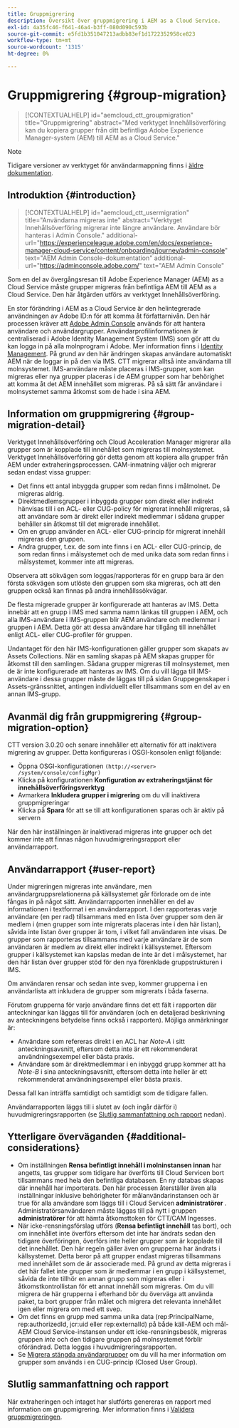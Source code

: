 ```yaml
---
title: Gruppmigrering
description: Översikt över gruppmigrering i AEM as a Cloud Service.
exl-id: 4a35fc46-f641-46a4-b3ff-080d090c593b
source-git-commit: e5fd1b351047213adbb83ef1d1722352958ce823
workflow-type: tm+mt
source-wordcount: '1315'
ht-degree: 0%

---
```



# Gruppmigrering {#group-migration}

>[!CONTEXTUALHELP]
>id="aemcloud_ctt_groupmigration"
>title="Gruppmigrering"
>abstract="Med verktyget Innehållsöverföring kan du kopiera grupper från ditt befintliga Adobe Experience Manager-system (AEM) till AEM as a Cloud Service."

>[!NOTE]
>Tidigare versioner av verktyget för användarmappning finns i [äldre dokumentation](/help/journey-migration/content-transfer-tool/user-mapping-tool-legacy/considerations-user-mapping-tool-legacy.md).

## Introduktion {#introduction}

>[!CONTEXTUALHELP]
>id="aemcloud_ctt_usermigration"
>title="Användarna migreras inte"
>abstract="Verktyget Innehållsöverföring migrerar inte längre användare. Användare bör hanteras i Admin Console."
>additional-url="https://experienceleague.adobe.com/en/docs/experience-manager-cloud-service/content/onboarding/journey/admin-console" text="AEM Admin Console-dokumentation"
>additional-url="https://adminconsole.adobe.com/" text="AEM Admin Console"

Som en del av övergångsresan till Adobe Experience Manager (AEM) as a Cloud Service måste grupper migreras från befintliga AEM till AEM as a Cloud Service. Den här åtgärden utförs av verktyget Innehållsöverföring.

En stor förändring i AEM as a Cloud Service är den helintegrerade användningen av Adobe ID:n för att komma åt författarnivån. Den här processen kräver att [Adobe Admin Console](https://helpx.adobe.com/enterprise/using/admin-console.html) används för att hantera användare och användargrupper. Användarprofilinformationen är centraliserad i Adobe Identity Management System (IMS) som gör att du kan logga in på alla molnprogram i Adobe. Mer information finns i [Identity Management](https://experienceleague.adobe.com/docs/experience-manager-cloud-service/content/overview/what-is-new-and-different.html#identity-management). På grund av den här ändringen skapas användare automatiskt AEM när de loggar in på den via IMS.  CTT migrerar alltså inte användarna till molnsystemet.  IMS-användare måste placeras i IMS-grupper, som kan migreras eller nya grupper placeras i de AEM grupper som har behörighet att komma åt det AEM innehållet som migreras.  På så sätt får användare i molnsystemet samma åtkomst som de hade i sina AEM.

## Information om gruppmigrering {#group-migration-detail}

Verktyget Innehållsöverföring och Cloud Acceleration Manager migrerar alla grupper som är kopplade till innehållet som migreras till molnsystemet. Verktyget Innehållsöverföring gör detta genom att kopiera alla grupper från AEM under extraheringsprocessen. CAM-inmatning väljer och migrerar sedan endast vissa grupper:

* Det finns ett antal inbyggda grupper som redan finns i målmolnet. De migreras aldrig.
* Direktmedlemsgrupper i inbyggda grupper som direkt eller indirekt hänvisas till i en ACL- eller CUG-policy för migrerat innehåll migreras, så att användare som är direkt eller indirekt medlemmar i sådana grupper behåller sin åtkomst till det migrerade innehållet.
* Om en grupp använder en ACL- eller CUG-princip för migrerat innehåll migreras den gruppen.
* Andra grupper, t.ex. de som inte finns i en ACL- eller CUG-princip, de som redan finns i målsystemet och de med unika data som redan finns i målsystemet, kommer inte att migreras.

Observera att sökvägen som loggas/rapporteras för en grupp bara är den första sökvägen som utlöste den gruppen som ska migreras, och att den gruppen också kan finnas på andra innehållssökvägar.

De flesta migrerade grupper är konfigurerade att hanteras av IMS.  Detta innebär att en grupp i IMS med samma namn länkas till gruppen i AEM, och alla IMS-användare i IMS-gruppen blir AEM användare och medlemmar i gruppen i AEM.  Detta gör att dessa användare har tillgång till innehållet enligt ACL- eller CUG-profiler för gruppen.

Undantaget för den här IMS-konfigurationen gäller grupper som skapats av Assets Collections. När en samling skapas på AEM skapas grupper för åtkomst till den samlingen. Sådana grupper migreras till molnsystemet, men de är inte konfigurerade att hanteras av IMS.  Om du vill lägga till IMS-användare i dessa grupper måste de läggas till på sidan Gruppegenskaper i Assets-gränssnittet, antingen individuellt eller tillsammans som en del av en annan IMS-grupp.


## Avanmäl dig från gruppmigrering {#group-migration-option}

CTT version 3.0.20 och senare innehåller ett alternativ för att inaktivera migrering av grupper.  Detta konfigureras i OSGI-konsolen enligt följande:

* Öppna OSGI-konfigurationen `(http://<server> /system/console/configMgr)`
* Klicka på konfigurationen **Konfiguration av extraheringstjänst för innehållsöverföringsverktyg**
* Avmarkera **Inkludera grupper i migrering** om du vill inaktivera gruppmigreringar
* Klicka på **Spara** för att se till att konfigurationen sparas och är aktiv på servern

När den här inställningen är inaktiverad migreras inte grupper och det kommer inte att finnas någon huvudmigreringsrapport eller användarrapport.

## Användarrapport {#user-report}

Under migreringen migreras inte användare, men användargruppsrelationerna på källsystemet går förlorade om de inte fångas in på något sätt.  Användarrapporten innehåller en del av informationen i textformat i en användarrapport. I den rapporteras varje användare (en per rad) tillsammans med en lista över grupper som den är medlem i (men grupper som inte migrerats placeras inte i den här listan), såvida inte listan över grupper är tom, i vilket fall användaren inte visas. De grupper som rapporteras tillsammans med varje användare är de som användaren är medlem av direkt eller indirekt i källsystemet. Eftersom grupper i källsystemet kan kapslas medan de inte är det i målsystemet, har den här listan över grupper stöd för den nya förenklade gruppstrukturen i IMS.

Om användaren rensar och sedan inte svep, kommer grupperna i en användarlista att inkludera de grupper som migrerats i båda faserna.

Förutom grupperna för varje användare finns det ett fält i rapporten där anteckningar kan läggas till för användaren (och en detaljerad beskrivning av anteckningens betydelse finns också i rapporten).  Möjliga anmärkningar är:

* Användare som refereras direkt i en ACL har *Note-A* i sitt anteckningsavsnitt, eftersom detta inte är ett rekommenderat användningsexempel eller bästa praxis.
* Användare som är direktmedlemmar i en inbyggd grupp kommer att ha *Note-B* i sina anteckningsavsnitt, eftersom detta inte heller är ett rekommenderat användningsexempel eller bästa praxis.

Dessa fall kan inträffa samtidigt och samtidigt som de tidigare fallen.

Användarrapporten läggs till i slutet av (och ingår därför i) huvudmigreringsrapporten (se [Slutlig sammanfattning och rapport](#final-summary-and-report) nedan).

## Ytterligare överväganden {#additional-considerations}

* Om inställningen **Rensa befintligt innehåll i molninstansen innan** har angetts, tas grupper som tidigare har överförts till Cloud Servicen bort tillsammans med hela den befintliga databasen. En ny databas skapas där innehåll har importerats. Den här processen återställer även alla inställningar inklusive behörigheter för målanvändarinstansen och är true för alla användare som läggs till i Cloud Servicen **administratörer** . Administratörsanvändaren måste läggas till på nytt i gruppen **administratörer** för att hämta åtkomsttoken för CTT/CAM Ingesses.
* När icke-rensningsförslag utförs (**Rensa befintligt innehåll** tas bort), och om innehållet inte överförs eftersom det inte har ändrats sedan den tidigare överföringen, överförs inte heller grupper som är kopplade till det innehållet. Den här regeln gäller även om grupperna har ändrats i källsystemet. Detta beror på att grupper endast migreras tillsammans med innehållet som de är associerade med. På grund av detta migreras i det här fallet inte grupper som är medlemmar i en grupp i källsystemet, såvida de inte tillhör en annan grupp som migreras eller i åtkomstkontrollistan för ett annat innehåll som migreras. Om du vill migrera de här grupperna i efterhand bör du överväga att använda paket, ta bort grupper från målet och migrera det relevanta innehållet igen eller migrera om med ett svep.
* Om det finns en grupp med samma unika data (rep:PrincipalName, rep:authorizedId, jcr:uid eller rep:externalId) på både käll-AEM och mål-AEM Cloud Service-instansen under ett icke-rensningsbesök, migreras gruppen _inte_ och den tidigare gruppen på molnsystemet förblir oförändrad. Detta loggas i huvudmigreringsrapporten.
* Se [Migrera stängda användargrupper](/help/journey-migration/content-transfer-tool/using-content-transfer-tool/closed-user-groups-migration.md) om du vill ha mer information om grupper som används i en CUG-princip (Closed User Group).

## Slutlig sammanfattning och rapport

När extraheringen och intaget har slutförts genereras en rapport med information om gruppmigrering. Mer information finns i [Validera gruppmigreringen](/help/journey-migration/content-transfer-tool/using-content-transfer-tool/validating-content-transfers.md#how-to-validate-group-migration).
